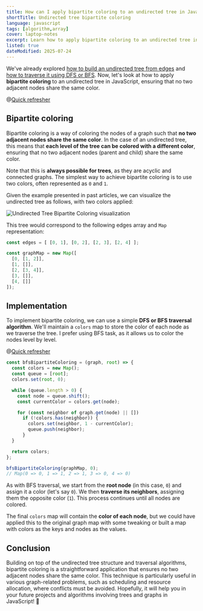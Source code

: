 ```yaml
---
title: How can I apply bipartite coloring to an undirected tree in JavaScript?
shortTitle: Undirected tree bipartite coloring
language: javascript
tags: [algorithm,array]
cover: laptop-notes
excerpt: Learn how to apply bipartite coloring to an undirected tree in JavaScript, ensuring that no two adjacent nodes share the same color.
listed: true
dateModified: 2025-07-24
---
```


We've already explored [how to build an undirected tree from edges](/js/s/undirected-tree-from-edges) and [how to traverse it using DFS or BFS](/js/s/undirected-tree-dfs-bfs). Now, let's look at how to apply **bipartite coloring** to an undirected tree in JavaScript, ensuring that no two adjacent nodes share the same color.

@[Quick refresher](/js/s/undirected-tree-from-edges)

## Bipartite coloring

Bipartite coloring is a way of coloring the nodes of a graph such that **no two adjacent nodes share the same color**. In the case of an undirected tree, this means that **each level of the tree can be colored with a different color**, ensuring that no two adjacent nodes (parent and child) share the same color.

Note that this is **always possible for trees**, as they are acyclic and connected graphs. The simplest way to achieve bipartite coloring is to use two colors, often represented as `0` and `1`.

Given the example presented in past articles, we can visualize the undirected tree as follows, with two colors applied:

![Undirected Tree Bipartite Coloring visualization](./illustrations/undirected-tree-bipartite-coloring.svg)

This tree would correspond to the following edges array and `Map` representation:

```js
const edges = [ [0, 1], [0, 2], [2, 3], [2, 4] ];

const graphMap = new Map([
  [0, [1, 2]],
  [1, []],
  [2, [3, 4]],
  [3, []],
  [4, []]
]);
```

## Implementation

To implement bipartite coloring, we can use a simple **DFS or BFS traversal algorithm**. We'll maintain a `colors` map to store the color of each node as we traverse the tree. I prefer using BFS task, as it allows us to color the nodes level by level.

@[Quick refresher](/js/s/undirected-tree-dfs-bfs#breadth-first-search-bfs)

```js
const bfsBipartiteColoring = (graph, root) => {
  const colors = new Map();
  const queue = [root];
  colors.set(root, 0);

  while (queue.length > 0) {
    const node = queue.shift();
    const currentColor = colors.get(node);

    for (const neighbor of graph.get(node) || [])
      if (!colors.has(neighbor)) {
        colors.set(neighbor, 1 - currentColor);
        queue.push(neighbor);
      }
  }

  return colors;
};

bfsBipartiteColoring(graphMap, 0);
// Map(0 => 0, 1 => 1, 2 => 1, 3 => 0, 4 => 0)
```

As with BFS traversal, we start from the **root node** (in this case, `0`) and assign it a color (let's say `0`). We then **traverse its neighbors**, assigning them the opposite color (`1`). This process continues until all nodes are colored.

The final `colors` map will contain the **color of each node**, but we could have applied this to the original graph map with some tweaking or built a map with colors as the keys and nodes as the values.

## Conclusion

Building on top of the undirected tree structure and traversal algorithms, bipartite coloring is a straightforward application that ensures no two adjacent nodes share the same color. This technique is particularly useful in various graph-related problems, such as scheduling and resource allocation, where conflicts must be avoided. Hopefully, it will help you in your future projects and algorithms involving trees and graphs in JavaScript! 🤿

